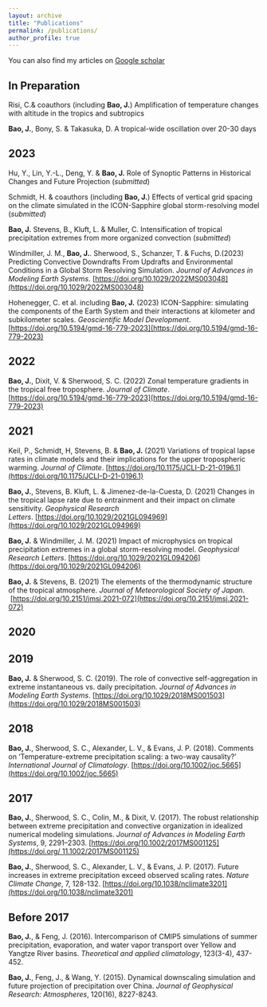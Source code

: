 ```yaml
---
layout: archive
title: "Publications"
permalink: /publications/
author_profile: true
---
```


You can also find my articles on [Google scholar](https://scholar.google.com/citations?user=CB63GVIAAAAJ&hl=en)

## In Preparation

Risi, C.& coauthors (including **Bao, J.**) Amplification of temperature changes with altitude in the tropics and subtropics

**Bao, J.**, Bony, S. & Takasuka, D. A tropical-wide oscillation over 20-30 days


## 2023

Hu, Y., Lin, Y.-L., Deng, Y. & **Bao, J.** Role of Synoptic Patterns in Historical Changes and Future Projection (*submitted*)

Schmidt, H. & coauthors (including **Bao, J.**) Effects of vertical grid spacing on the climate simulated in the ICON-Sapphire global storm-resolving model (*submitted*)

**Bao, J.** Stevens, B., Kluft, L. & Muller, C. Intensification of tropical precipitation extremes from more organized convection (*submitted*)

Windmiller, J. M., **Bao, J.**. Sherwood, S., Schanzer, T. & Fuchs, D.(2023) Predicting Convective Downdrafts From Updrafts and Environmental Conditions in a Global Storm Resolving Simulation. *Journal of Advances in Modeling Earth Systems*. [https://doi.org/10.1029/2022MS003048](https://doi.org/10.1029/2022MS003048)

Hohenegger, C. et al. including **Bao, J.** (2023) ICON-Sapphire: simulating the components of the Earth System and their interactions at kilometer and subkilometer scales. *Geoscientific Model Development*.[https://doi.org/10.5194/gmd-16-779-2023](https://doi.org/10.5194/gmd-16-779-2023)

## 2022
**Bao, J.**, Dixit, V. & Sherwood, S. C. (2022) Zonal temperature gradients in the tropical free troposphere. *Journal of Climate*.[https://doi.org/10.5194/gmd-16-779-2023](https://doi.org/10.5194/gmd-16-779-2023)

## 2021
Keil, P., Schmidt, H, Stevens, B. & **Bao, J.** (2021) Variations of tropical lapse rates in climate models and their implications for the upper tropospheric warming. *Journal of Climate*. [https://doi.org/10.1175/JCLI-D-21-0196.1](https://doi.org/10.1175/JCLI-D-21-0196.1)

**Bao, J.**, Stevens, B. Kluft, L. & Jimenez-de-la-Cuesta, D. (2021) Changes in the tropical lapse rate due to entrainment and their impact on climate sensitivity. *Geophysical Research Letters*. [https://doi.org/10.1029/2021GL094969](https://doi.org/10.1029/2021GL094969)

**Bao, J.** & Windmiller, J. M. (2021) Impact of microphysics on tropical precipitation extremes in a global storm-resolving model. *Geophysical Research Letters*. [https://doi.org/10.1029/2021GL094206](https://doi.org/10.1029/2021GL094206)

**Bao, J.** & Stevens, B. (2021) The elements of the thermodynamic structure of the tropical atmosphere. *Journal of Meteorological Society of Japan*.  [https://doi.org/10.2151/jmsj.2021-072](https://doi.org/10.2151/jmsj.2021-072)

## 2020

## 2019
**Bao, J.** & Sherwood, S. C. (2019). The role of convective self-aggregation in extreme instantaneous vs. daily precipitation. *Journal of Advances in Modeling Earth Systems*. [https://doi.org/10.1029/2018MS001503](https://doi.org/10.1029/2018MS001503)

## 2018
**Bao, J.**, Sherwood, S. C., Alexander, L. V., & Evans, J. P. (2018). Comments on ‘Temperature-extreme precipitation scaling: a two-way causality?’ *International Journal of Climatology*. [https://doi.org/10.1002/joc.5665](https://doi.org/10.1002/joc.5665)

## 2017
**Bao, J.**, Sherwood, S. C., Colin, M., & Dixit, V. (2017). The robust relationship between extreme precipitation and convective organization in idealized numerical modeling simulations. *Journal of Advances in Modeling Earth Systems*, 9, 2291–2303. [https://doi.org/10.1002/2017MS001125](https://doi.org/ 11.1002/2017MS001125)

**Bao, J.**, Sherwood, S. C., Alexander, L. V., & Evans, J. P. (2017). Future increases in extreme precipitation exceed observed scaling rates. *Nature Climate Change*, 7, 128-132. [https://doi.org/10.1038/nclimate3201](https://doi.org/10.1038/nclimate3201)

## Before 2017
**Bao, J.**, & Feng, J. (2016). Intercomparison of CMIP5 simulations of summer precipitation, evaporation, and water vapor transport over Yellow and Yangtze River basins. *Theoretical and applied climatology*, 123(3-4), 437-452.

**Bao, J.**, Feng, J., & Wang, Y. (2015). Dynamical downscaling simulation and future projection of precipitation over China. *Journal of Geophysical Research: Atmospheres*, 120(16), 8227-8243.


